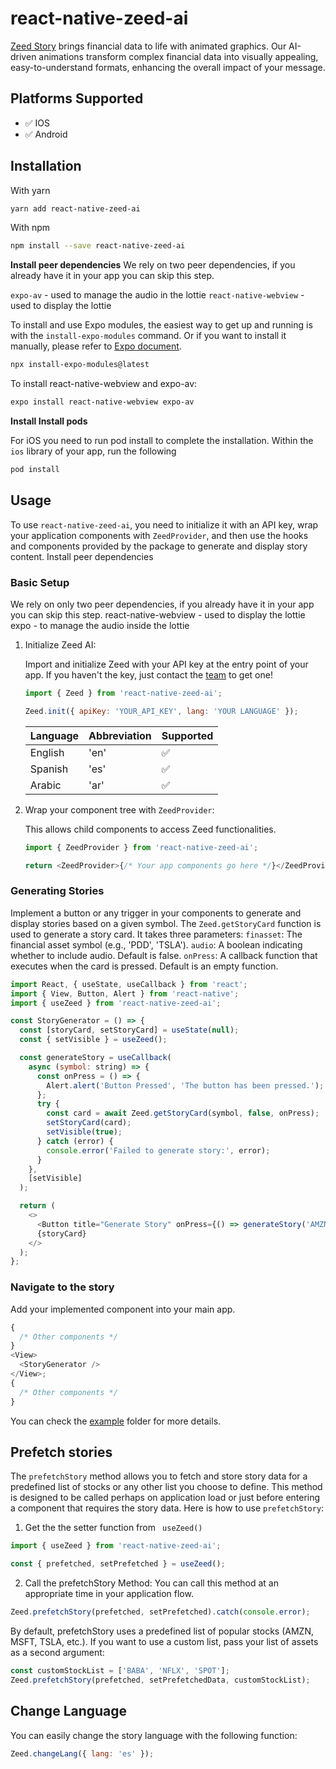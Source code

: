 # react-native-zeed-ai

[Zeed Story](https://zeed.ai/companies) brings financial data to life with animated graphics. Our AI-driven animations transform complex financial data into visually appealing, easy-to-understand formats, enhancing the overall impact of your message.

## Platforms Supported

-  ✅  IOS
-  ✅  Android

## Installation

With yarn

```bash
yarn add react-native-zeed-ai
```

With npm

```bash
npm install --save react-native-zeed-ai
```
**Install peer dependencies**
We rely on two peer dependencies, if you already have it in your app you can skip this step.

`expo-av` - used to manage the audio in the lottie
`react-native-webview` - used to display the lottie

To install and use Expo modules, the easiest way to get up and running is with the `install-expo-modules` command. Or if you want to install it manually, please refer to [Expo document](https://docs.expo.dev/bare/installing-expo-modules/).
```bash
npx install-expo-modules@latest
```
To install react-native-webview and expo-av:

```bash
expo install react-native-webview expo-av
```

**Install Install pods**

For iOS you need to run pod install to complete the installation. Within the `ios` library of your app, run the following
```bash
pod install
```


## Usage

To use `react-native-zeed-ai`, you need to initialize it with an API key, wrap your application components with `ZeedProvider`, and then use the hooks and components provided by the package to generate and display story content.
Install peer dependencies
### Basic Setup
We rely on only two peer dependencies, if you already have it in your app you can skip this step.
react-native-webview - used to display the lottie
expo - to manage the audio inside the lottie

1. Initialize Zeed AI:

   Import and initialize Zeed with your API key at the entry point of your app. If you haven't the key, just contact the [team](https://zeed.ai/companies) to get one!

   ```js
   import { Zeed } from 'react-native-zeed-ai';

   Zeed.init({ apiKey: 'YOUR_API_KEY', lang: 'YOUR LANGUAGE' });
   ```

   | Language | Abbreviation | Supported |
   | -------- | ------------ | --------- |
   | English  | 'en'         | ✅        |
   | Spanish  | 'es'         | ✅        |
   | Arabic   | 'ar'         | ✅        |

2. Wrap your component tree with `ZeedProvider`:

   This allows child components to access Zeed functionalities.

   ```js
   import { ZeedProvider } from 'react-native-zeed-ai';

   return <ZeedProvider>{/* Your app components go here */}</ZeedProvider>;
   ```

### Generating Stories

Implement a button or any trigger in your components to generate and display
stories based on a given symbol. The `Zeed.getStoryCard` function is used to generate a story card. It takes three parameters:
`finasset`: The financial asset symbol (e.g., 'PDD', 'TSLA').
`audio`: A boolean indicating whether to include audio. Default is false.
`onPress`: A callback function that executes when the card is pressed. Default is an empty function.

```javascript
import React, { useState, useCallback } from 'react';
import { View, Button, Alert } from 'react-native';
import { useZeed } from 'react-native-zeed-ai';

const StoryGenerator = () => {
  const [storyCard, setStoryCard] = useState(null);
  const { setVisible } = useZeed();

  const generateStory = useCallback(
    async (symbol: string) => {
      const onPress = () => {
        Alert.alert('Button Pressed', 'The button has been pressed.');
      };
      try {
        const card = await Zeed.getStoryCard(symbol, false, onPress);
        setStoryCard(card);
        setVisible(true);
      } catch (error) {
        console.error('Failed to generate story:', error);
      }
    },
    [setVisible]
  );

  return (
    <>
      <Button title="Generate Story" onPress={() => generateStory('AMZN')} />
      {storyCard}
    </>
  );
};
```

### Navigate to the story

Add your implemented component into your main app.

```javascript
{
  /* Other components */
}
<View>
  <StoryGenerator />
</View>;
{
  /* Other components */
}
```

You can check the [example](example/src/App.tsx) folder for more details.

## Prefetch stories

The `prefetchStory` method allows you to fetch and store story data for a predefined list of stocks or any other list you choose to define. This method is designed to be called perhaps on application load or just before entering a component that requires the story data. Here is how to use `prefetchStory`:

1. Get the the setter function from ` useZeed()`

```javascript
import { useZeed } from 'react-native-zeed-ai';

const { prefetched, setPrefetched } = useZeed();
```

2. Call the prefetchStory Method: You can call this method at an appropriate time in your application flow.

```javascript
Zeed.prefetchStory(prefetched, setPrefetched).catch(console.error);
```

By default, prefetchStory uses a predefined list of popular stocks (AMZN, MSFT, TSLA, etc.). If you want to use a custom list, pass your list of assets as a second argument:

```javascript
const customStockList = ['BABA', 'NFLX', 'SPOT'];
Zeed.prefetchStory(prefetched, setPrefetchedData, customStockList);
```

## Change Language

You can easily change the story language with the following function:

```javascript
Zeed.changeLang({ lang: 'es' });
```
